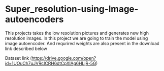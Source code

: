 # Super_resolution-using-Image-autoencoders
This projects takes the low resolution pictures and generates new high resolution images. In this project we are going to train the model using image autoencoder. And requrired weights are also present in the download link described below


Dataset link (https://drive.google.com/open?id=1UOuCh7uJVRcICRH6dtCpXlAg6HLjR-5G)
